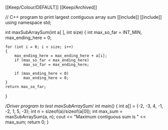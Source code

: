 [[Keep/Colour/DEFAULT]] [[Keep/Archived]] 

// C++ program to print largest contiguous array sum
[[include]]<iostream>
[[include]]<climits>
using namespace std;

int maxSubArraySum(int a[ ], int size)
{
	int max_so_far = INT_MIN, max_ending_here = 0;

	for (int i = 0; i < size; i++)
	{
		max_ending_here = max_ending_here + a[i];
		if (max_so_far < max_ending_here)
			max_so_far = max_ending_here;

		if (max_ending_here < 0)
			max_ending_here = 0;
	}
	return max_so_far;
}

/*Driver program to test maxSubArraySum*/
int main()
{
	int a[] = {-2, -3, 4, -1, -2, 1, 5, -3};
	int n = sizeof(a)/sizeof(a[0]);
	int max_sum = maxSubArraySum(a, n);
	cout << "Maximum contiguous sum is " << max_sum;
	return 0;
}

